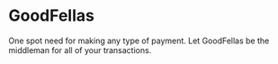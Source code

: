 # GoodFellas

One spot need for making any type of payment. Let GoodFellas be the middleman for all of your transactions.
